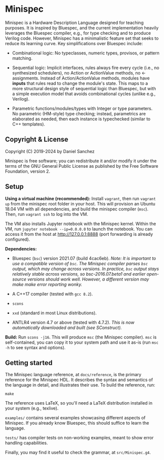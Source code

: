Minispec
========

Minispec is a Hardware Description Language designed for teaching purposes. It
is inspired by Bluespec, and the current implementation heavily leverages the
Bluespec compiler, e.g., for type checking and to produce Verilog code.
However, Minispec has a minimalistic feature set that seeks to reduce its
learning curve. Key simplifications over Bluespec include:

* Combinational logic: No typeclasses, numeric types, provisos, or pattern
  matching.

* Sequential logic: Implicit interfaces, rules always fire every cycle (i.e.,
  no synthesized schedulers), no Action or ActionValue methods, no <-
  assignments. Instead of Action/ActionValue methods, modules have **inputs**
  that rules read to change the module's state. This maps to a more structural
  design style of sequential logic than Bluespec, but with a simple execution
  model that avoids combinational cycles (unlike e.g., Verilog).

* Parametric functions/modules/types with Integer or type parameters. No
  parametric (HM-style) type checking; instead, parametrics are elaborated
  as needed, then each instance is typechecked (similar to C++ templates).

Copyright & License
-------------------

Copyright (C) 2019-2024 by Daniel Sanchez

Minispec is free software; you can redistribute it and/or modify it under the
terms of the GNU General Public License as published by the Free Software
Foundation, version 2.

Setup
-----

**Using a virtual machine (recommended):** Install `vagrant`, then run `vagrant
up` from the minispec root folder in your host. This will provision an Ubuntu
18.04 VM with all dependencies, and build the minispec compiler (`msc`). Then,
run `vagrant ssh` to log into the VM.

The VM also installs Jupyter notebook with the Minispec kernel. Within the VM,
run `jupyter notebook --ip=0.0.0.0` to launch the notebook. You can access it
from the host at http://127.0.0.1:8888 (port forwarding is already configured).

**Dependencies:**

* Bluespec (`bsc`) version 2021.07 (build 4cac6eb).
  *Note: It is important to use a compatible version of `bsc`. The Minispec
  compiler parses `bsc` output, which may change across versions. In practice,
  `bsc` output stays relatively stable across versions, so bsc-2016.07.beta1
  and earlier open-source versions should work well. However, a different
  version may make make error reporting wonky.*

* A C++17 compiler (tested with `gcc 8.2`).

* `scons`

* `xxd` (standard in most Linux distributions). 

* ANTLR4 version 4.7 or above (tested with 4.7.2).
  *This is now automatically downloaded and built (see SConstruct).*

**Build:** Run `scons -j16`. This will produce `msc` (the Minispec compiler).
`msc` is self-contained, you can copy it to your system path and use it as-is
(run `msc -h` to see syntax and options).

Getting started
---------------

The Minispec language reference, at `docs/reference`, is the primary reference
for the Minispec HDL. It describes the syntax and semantics of the language in
detail, and illustrates their use. To build the reference, run:
```cd docs/reference
make
```
The reference uses LaTeX, so you'll need a LaTeX distribution installed in your
system (e.g., texlive).

`examples/` contains several examples showcasing different aspects of Minispec.
If you already know Bluespec, this should suffice to learn the language.

`tests/` has compiler tests on non-working examples, meant to show error
handling capabilities.

Finally, you may find it useful to check the grammar, at `src/Minispec.g4`.


